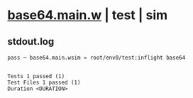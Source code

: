 # [base64.main.w](../../../../../../examples/tests/sdk_tests/util/base64.main.w) | test | sim

## stdout.log
```log
pass ─ base64.main.wsim » root/env0/test:inflight base64
 
 
Tests 1 passed (1)
Test Files 1 passed (1)
Duration <DURATION>
```

